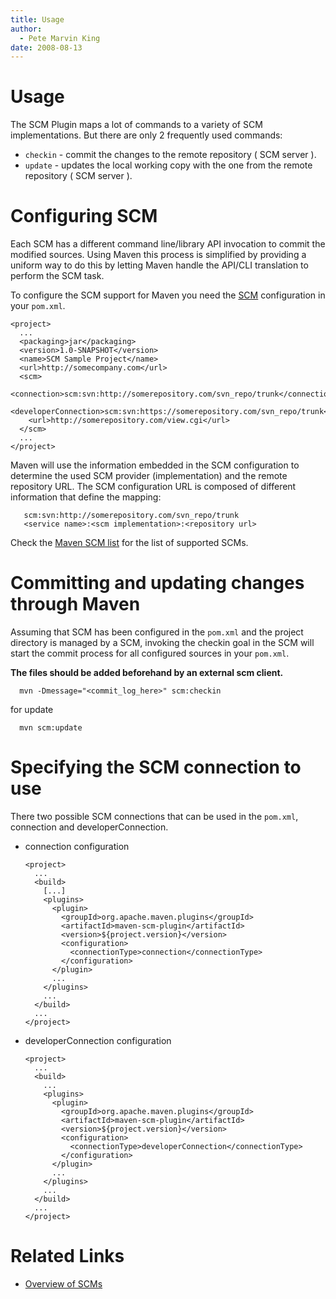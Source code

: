 ```yaml
---
title: Usage
author: 
  - Pete Marvin King
date: 2008-08-13
---
```


<!-- Licensed to the Apache Software Foundation (ASF) under one-->
<!-- or more contributor license agreements.  See the NOTICE file-->
<!-- distributed with this work for additional information-->
<!-- regarding copyright ownership.  The ASF licenses this file-->
<!-- to you under the Apache License, Version 2.0 (the-->
<!-- "License"); you may not use this file except in compliance-->
<!-- with the License.  You may obtain a copy of the License at-->
<!---->
<!--   http://www.apache.org/licenses/LICENSE-2.0-->
<!---->
<!-- Unless required by applicable law or agreed to in writing,-->
<!-- software distributed under the License is distributed on an-->
<!-- "AS IS" BASIS, WITHOUT WARRANTIES OR CONDITIONS OF ANY-->
<!-- KIND, either express or implied.  See the License for the-->
<!-- specific language governing permissions and limitations-->
<!-- under the License.-->
# Usage

The SCM Plugin maps a lot of commands to a variety of SCM implementations. But there are only 2 frequently used commands:

- `checkin` - commit the changes to the remote repository \( SCM server \).
- `update` - updates the local working copy with the one from the remote repository \( SCM server \).

# Configuring SCM

Each SCM has a different command line/library API invocation to commit the modified sources. Using Maven this process is simplified by providing a uniform way to do this by letting Maven handle the API/CLI translation to perform the SCM task.

To configure the SCM support for Maven you need the [SCM](http://maven.apache.org/pom.html#SCM) configuration in your `pom.xml`.

```unknown
<project>
  ...
  <packaging>jar</packaging>
  <version>1.0-SNAPSHOT</version>
  <name>SCM Sample Project</name>
  <url>http://somecompany.com</url>
  <scm>
    <connection>scm:svn:http://somerepository.com/svn_repo/trunk</connection>
    <developerConnection>scm:svn:https://somerepository.com/svn_repo/trunk</developerConnection>
    <url>http://somerepository.com/view.cgi</url>
  </scm>
  ...
</project>
```

Maven will use the information embedded in the SCM configuration to determine the used SCM provider (implementation) and the remote repository URL. The SCM configuration URL is composed of different information that define the mapping:

```unknown
   scm:svn:http://somerepository.com/svn_repo/trunk
   <service name>:<scm implementation>:<repository url>
```

Check the [Maven SCM list](http://maven.apache.org/scm/scms-overview.html) for the list of supported SCMs.

# Committing and updating changes through Maven

Assuming that SCM has been configured in the `pom.xml` and the project directory is managed by a SCM, invoking the checkin goal in the SCM will start the commit process for all configured sources in your `pom.xml`.

**The files should be added beforehand by an external scm client.**

```unknown
  mvn -Dmessage="<commit_log_here>" scm:checkin
```

for update

```unknown
  mvn scm:update
```

# Specifying the SCM connection to use

There two possible SCM connections that can be used in the `pom.xml`, connection and developerConnection.

- connection configuration

    ```unknown
    <project>
      ...
      <build>
        [...]
        <plugins>
          <plugin>
            <groupId>org.apache.maven.plugins</groupId>
            <artifactId>maven-scm-plugin</artifactId>
            <version>${project.version}</version>
            <configuration>
              <connectionType>connection</connectionType>
            </configuration>
          </plugin>
          ...
        </plugins>
        ...
      </build>
      ...
    </project>
    ```

- developerConnection configuration

    ```unknown
    <project>
      ...
      <build>
        ...
        <plugins>
          <plugin>
            <groupId>org.apache.maven.plugins</groupId>
            <artifactId>maven-scm-plugin</artifactId>
            <version>${project.version}</version>
            <configuration>
              <connectionType>developerConnection</connectionType>
            </configuration>
          </plugin>
          ...
        </plugins>
        ...
      </build>
      ...
    </project>
    ```

# Related Links

- [Overview of SCMs](../scms-overview.html)
